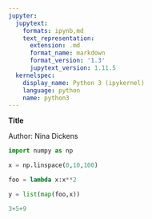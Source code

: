 ```yaml
---
jupyter:
  jupytext:
    formats: ipynb,md
    text_representation:
      extension: .md
      format_name: markdown
      format_version: '1.3'
      jupytext_version: 1.11.5
  kernelspec:
    display_name: Python 3 (ipykernel)
    language: python
    name: python3
---
```


**Title**


Author: Nina Dickens

```python
import numpy as np
```

```python
x = np.linspace(0,10,100)
```

```python
foo = lambda x:x**2
```

```python
y = list(map(foo,x))
```

```python
3+5+9
```

```python

```
